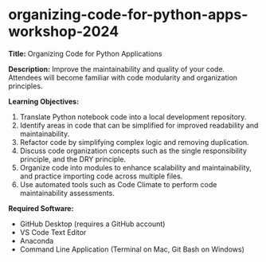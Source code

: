 # organizing-code-for-python-apps-workshop-2024

**Title:** Organizing Code for Python Applications

**Description:** Improve the maintainability and quality of your code. Attendees will become familiar with code modularity and organization principles. 

**Learning Objectives:**
1. Translate Python notebook code into a local development repository.
2. Identify areas in code that can be simplified for improved readability and maintainability.
3. Refactor code by simplifying complex logic and removing duplication.
4. Discuss code organization concepts such as the single responsibility principle, and the DRY principle.
5. Organize code into modules to enhance scalability and maintainability, and practice importing code across multiple files.
6. Use automated tools such as Code Climate to perform code maintainability assessments.

**Required Software:**
+ GitHub Desktop (requires a GitHub account)
+ VS Code Text Editor
+ Anaconda
+ Command Line Application (Terminal on Mac, Git Bash on Windows)

